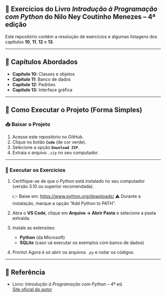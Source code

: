 ## 📘 Exercícios do Livro *Introdução à Programação com Python* do Nilo Ney Coutinho Menezes – 4ª edição

Este repositório contém a resolução de exercícios e algumas listagens dos capítulos **10**, **11**, **12** e **13**.

---

## 📌 Capítulos Abordados

- **Capítulo 10:** Classes e objetos  
- **Capítulo 11:** Banco de dados  
- **Capítulo 12:** Padrões  
- **Capítulo 13:** Interface gráfica  

---

## 🚀 Como Executar o Projeto (Forma Simples)

### 📥 Baixar o Projeto

1. Acesse este repositório no GitHub.
2. Clique no botão **`Code`** (de cor verde).
3. Selecione a opção **`Download ZIP`**.
4. Extraia o arquivo `.zip` no seu computador.

---

### 🏃 Executar os Exercícios

1. Certifique-se de que o Python está instalado no seu computador (versão 3.10 ou superior recomendada).
   
   👉 Baixe em: https://www.python.org/downloads/
   ⚠️ Durante a instalação, marque a opção “Add Python to PATH”.
3. Abra o **VS Code**, clique em **Arquivo → Abrir Pasta** e selecione a pasta extraída.
4. Instale as extensões:
   - **Python** (da Microsoft)
   - **SQLite** (caso vá executar os exemplos com banco de dados)
5. Pronto! Agora é só abrir os arquivos `.py` e rodar os códigos.  

---
## 🔗 Referência

- Livro: *Introdução à Programação com Python* – 4ª ed.  
  [Site oficial do autor](https://python.nilo.pro.br/)
